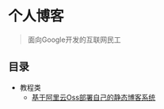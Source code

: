 # 个人博客

> 面向Google开发的互联网民工

## 目录

 * 教程类
    * [基于阿里云Oss部署自己的静态博客系统](https://github.com/fouber/blog/issues/10)